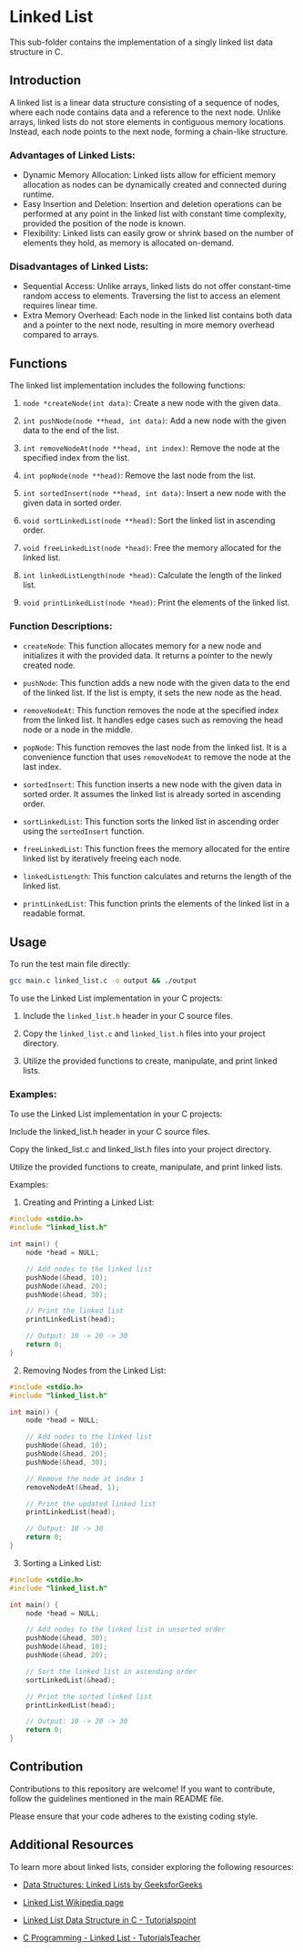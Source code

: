 # Linked List

This sub-folder contains the implementation of a singly linked list data structure in C.

## Introduction

A linked list is a linear data structure consisting of a sequence of nodes, where each node contains data and a reference to the next node. Unlike arrays, linked lists do not store elements in contiguous memory locations. Instead, each node points to the next node, forming a chain-like structure.

### Advantages of Linked Lists:
- Dynamic Memory Allocation: Linked lists allow for efficient memory allocation as nodes can be dynamically created and connected during runtime.
- Easy Insertion and Deletion: Insertion and deletion operations can be performed at any point in the linked list with constant time complexity, provided the position of the node is known.
- Flexibility: Linked lists can easily grow or shrink based on the number of elements they hold, as memory is allocated on-demand.

### Disadvantages of Linked Lists:
- Sequential Access: Unlike arrays, linked lists do not offer constant-time random access to elements. Traversing the list to access an element requires linear time.
- Extra Memory Overhead: Each node in the linked list contains both data and a pointer to the next node, resulting in more memory overhead compared to arrays.

## Functions

The linked list implementation includes the following functions:

1. `node *createNode(int data)`: Create a new node with the given data.

2. `int pushNode(node **head, int data)`: Add a new node with the given data to the end of the list.

3. `int removeNodeAt(node **head, int index)`: Remove the node at the specified index from the list.

4. `int popNode(node **head)`: Remove the last node from the list.

5. `int sortedInsert(node **head, int data)`: Insert a new node with the given data in sorted order.

6. `void sortLinkedList(node **head)`: Sort the linked list in ascending order.

7. `void freeLinkedList(node *head)`: Free the memory allocated for the linked list.

8. `int linkedListLength(node *head)`: Calculate the length of the linked list.

9. `void printLinkedList(node *head)`: Print the elements of the linked list.

### Function Descriptions:

- `createNode`: This function allocates memory for a new node and initializes it with the provided data. It returns a pointer to the newly created node.

- `pushNode`: This function adds a new node with the given data to the end of the linked list. If the list is empty, it sets the new node as the head. 

- `removeNodeAt`: This function removes the node at the specified index from the linked list. It handles edge cases such as removing the head node or a node in the middle.

- `popNode`: This function removes the last node from the linked list. It is a convenience function that uses `removeNodeAt` to remove the node at the last index.

- `sortedInsert`: This function inserts a new node with the given data in sorted order. It assumes the linked list is already sorted in ascending order.

- `sortLinkedList`: This function sorts the linked list in ascending order using the `sortedInsert` function.

- `freeLinkedList`: This function frees the memory allocated for the entire linked list by iteratively freeing each node.

- `linkedListLength`: This function calculates and returns the length of the linked list.

- `printLinkedList`: This function prints the elements of the linked list in a readable format.

## Usage
To run the test main file directly:
```bash
gcc main.c linked_list.c -o output && ./output
```

To use the Linked List implementation in your C projects:

1. Include the `linked_list.h` header in your C source files.

2. Copy the `linked_list.c` and `linked_list.h` files into your project directory.

3. Utilize the provided functions to create, manipulate, and print linked lists.

### Examples:

To use the Linked List implementation in your C projects:

Include the linked_list.h header in your C source files.

Copy the linked_list.c and linked_list.h files into your project directory.

Utilize the provided functions to create, manipulate, and print linked lists.

Examples:
1. Creating and Printing a Linked List:
```c
#include <stdio.h>
#include "linked_list.h"

int main() {
    node *head = NULL;

    // Add nodes to the linked list
    pushNode(&head, 10);
    pushNode(&head, 20);
    pushNode(&head, 30);

    // Print the linked list
    printLinkedList(head);

    // Output: 10 -> 20 -> 30
    return 0;
}
```
2. Removing Nodes from the Linked List:
```c
#include <stdio.h>
#include "linked_list.h"

int main() {
    node *head = NULL;

    // Add nodes to the linked list
    pushNode(&head, 10);
    pushNode(&head, 20);
    pushNode(&head, 30);

    // Remove the node at index 1
    removeNodeAt(&head, 1);

    // Print the updated linked list
    printLinkedList(head);

    // Output: 10 -> 30
    return 0;
}
```
3. Sorting a Linked List:
```c
#include <stdio.h>
#include "linked_list.h"

int main() {
    node *head = NULL;

    // Add nodes to the linked list in unsorted order
    pushNode(&head, 30);
    pushNode(&head, 10);
    pushNode(&head, 20);

    // Sort the linked list in ascending order
    sortLinkedList(&head);

    // Print the sorted linked list
    printLinkedList(head);

    // Output: 10 -> 20 -> 30
    return 0;
}
```
## Contribution

Contributions to this repository are welcome! If you want to contribute, follow the guidelines mentioned in the main README file.

Please ensure that your code adheres to the existing coding style.

## Additional Resources

To learn more about linked lists, consider exploring the following resources:

- [Data Structures: Linked Lists by GeeksforGeeks](https://www.geeksforgeeks.org/data-structures-linked-list/)

- [Linked List Wikipedia page](https://en.wikipedia.org/wiki/Linked_list)

- [Linked List Data Structure in C - Tutorialspoint](https://www.tutorialspoint.com/data_structures_algorithms/linked_list_program_in_c.htm)

- [C Programming - Linked List - TutorialsTeacher](https://www.tutorialsteacher.com/c/c-linked-list)
